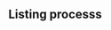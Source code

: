 <!-- usedin: [ _legacy_docker/Toolbelt/toolbelt_processes-v1.md, _maestro/Toolbelt/toolbelt-processes-v1.md, _node/toolbelt/toolbelt-processes-v1.md, _rails/Toolbelt/toolbelt-processes-v1.md] -->


## Listing processs

